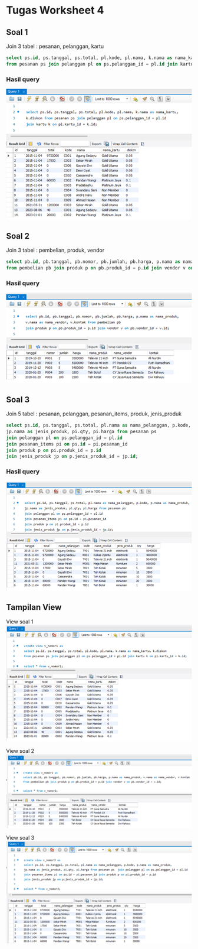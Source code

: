 # Tugas Worksheet 4

## Soal 1
Join 3 tabel : pesanan, pelanggan, kartu

```sql
select ps.id, ps.tanggal, ps.total, pl.kode, pl.nama, k.nama as nama_kartu, k.diskon
from pesanan ps join pelanggan pl on ps.pelanggan_id = pl.id join kartu k on pl.kartu_id = k.id;
```
### Hasil query
![Soal 1](./images/ft1.png)



## Soal 2
Join 3 tabel : pembelian, produk, vendor

```sql
select pb.id, pb.tanggal, pb.nomor, pb.jumlah, pb.harga, p.nama as nama_produk, v.nama as nama_vendor, v.kontak 
from pembelian pb join produk p on pb.produk_id = p.id join vendor v on pb.vendor_id = v.id;
```
### Hasil query
![Soal 2](./images/ft2.png)



## Soal 3
Join 5 tabel : pesanan, pelanggan, pesanan_items, produk, jenis_produk

```sql
select ps.id, ps.tanggal, ps.total, pl.nama as nama_pelanggan, p.kode, p.nama as nama_produk,
jp.nama as jenis_produk, pi.qty, pi.harga from pesanan ps 
join pelanggan pl on ps.pelanggan_id = pl.id
join pesanan_items pi on ps.id = pi.pesanan_id
join produk p on pi.produk_id = p.id
join jenis_produk jp on p.jenis_produk_id = jp.id;
```
### Hasil query
![Soal](./images/ft3.png)


## Tampilan View
View soal 1
![View 1](./images/v1.png)

View soal 2
![View 2](./images/v2.png)

View soal 3
![View 3](./images/v3.png)